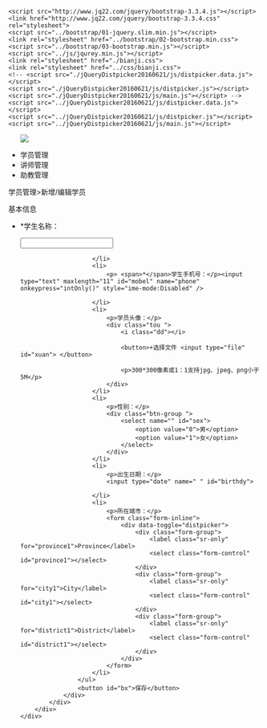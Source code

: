 <!DOCTYPE html>
<html lang="en">

<head>
    <meta charset="UTF-8">
    <meta http-equiv="X-UA-Compatible" content="IE=edge">
    <meta name="viewport" content="width=device-width, initial-scale=1.0">
    <title>Document</title>
    <script src="http://www.jq22.com/jquery/1.11.1/jquery.min.js"></script>

    <script src="http://www.jq22.com/jquery/bootstrap-3.3.4.js"></script>
    <link href="http://www.jq22.com/jquery/bootstrap-3.3.4.css" rel="stylesheet">
    <script src="../bootstrap/01-jquery.slim.min.js"></script>
    <link rel="stylesheet" href="../bootstrap/02-bootstrap.min.css">
    <script src="../bootstrap/03-bootstrap.min.js"></script>
    <script src="../js/jqurey.min.js"></script>
    <link rel="stylesheet" href="./bianji.css">
    <link rel="stylesheet" href="../css/bianji.css">
    <!-- <script src="./jQueryDistpicker20160621/js/distpicker.data.js"></script>
    <script src="./jQueryDistpicker20160621/js/distpicker.js"></script>
    <script src="./jQueryDistpicker20160621/js/main.js"></script> -->
    <script src="../jQueryDistpicker20160621/js/distpicker.data.js"></script>
    <script src="../jQueryDistpicker20160621/js/distpicker.js"></script>
    <script src="../jQueryDistpicker20160621/js/main.js"></script>

</head>

<body>
    <div class=" wrapper ">
        <ul class="admin ">
            <a href=" " class="zuo "><img src="./微信图片_20210322105629.jpg" alt=" "></a>
            <a href=" " class="you "></a>
        </ul>
        <div class="student ">
            <ul class="xygl ">
                <li>学员管理</li>
                <li>讲师管理</li>
                <li>助教管理</li>
            </ul>
            <div class="zhuang ">
                <p class="xue "><span>学员管理</span>><span>新增/编辑学员</span></p>
                <div class="da ">
                    <p class="ji ">基本信息</p>
                    <ul class="xuesheng ">
                        <li>
                            <p> <span>*</span>学生名称：</p><input type="text " name=" " id="nickname" class="inp1 ">

                        </li>
                        <li>
                            <p> <span>*</span>学生手机号：</p><input type="text" maxlength="11" id="mobel" name="phone" onkeypress="intOnly()" style="ime-mode:Disabled" />

                        </li>
                        <li>
                            <p>学员头像：</p>
                            <div class="tou ">
                                <i class="dd"></i>

                                <button>+选择文件 <input type="file" id="xuan"> </button>

                                <p>300*300像素或1：1支持jpg、jpeg、png小于5M</p>
                            </div>
                        </li>
                        <li>
                            <p>性别：</p>
                            <div class="btn-group ">
                                <select name="" id="sex">
                                    <option value="0">男</option>
                                    <option value="1">女</option>
                                </select>
                            </div>
                        </li>
                        <li>
                            <p>出生日期：</p>
                            <input type="date" name=" " id="birthdy">

                        </li>
                        <li>
                            <p>所在城市：</p>
                            <form class="form-inline">
                                <div data-toggle="distpicker">
                                    <div class="form-group">
                                        <label class="sr-only" for="province1">Province</label>
                                        <select class="form-control" id="province1"></select>
                                    </div>
                                    <div class="form-group">
                                        <label class="sr-only" for="city1">City</label>
                                        <select class="form-control" id="city1"></select>
                                    </div>
                                    <div class="form-group">
                                        <label class="sr-only" for="district1">District</label>
                                        <select class="form-control" id="district1"></select>
                                    </div>
                                </div>
                            </form>
                        </li>
                    </ul>
                    <button id="bx">保存</button>
                </div>
            </div>
        </div>
    </div>
</body>
<script src="../bian.js"></script>

</html>
<script>
    if (localStorage.getItem("userInfo")) {
        var token = JSON.parse(localStorage.getItem("userInfo")).remember_token;
    } else {

        location.assign("../网校")
    }
    var path, shengId, shiId, xianId
    $("input[type='file']").change(function() {
        var file = this.files[0];
        if (window.FileReader) {
            var reader = new FileReader();
            reader.readAsDataURL(file);
            //监听文件读取结束后事件    
            reader.onloadend = function(e) {
                $(".dd").css("background-image", "url(" + e.target.result + ")");
                //e.target.result就是最后的路径地址
            };
        }




        var sendData = new FormData();
        console.log(sendData);
        sendData.append("file", this.files[0]);
        $.ajax({
            headers: {
                Authorization: "Bearer" + token
            },
            url: "http://120.53.31.103:84/api/public/img",
            data: sendData,
            type: "post",
            processData: false,
            contentType: false,
            success: function(res) {
                if (res.conde == 200) {
                    path = res.data.path
                }
            }
        })
    })

    $('#province1').on('change', function() {
        shengId = $('#province1 option:selected').attr('data-code')
    })
    $('#city1').on('change', function() {
        shiId = $('#city1 option:selected').attr('data-code')
    })
    $('#district1').on('change', function() {
        xianId = $('#district1 option:selected').attr('data-code')
    })
    $('#bx').click(function() {





        $.ajax({
            headers: {
                Authorization: "Bearer" + token
            },
            url: "http://120.53.31.103:84/api/user",
            data: {
                attr: [],
                avatar: path,
                birthday: $('#birthdy').val(),
                city_id: shiId,
                district_id: xianId,
                mobile: $('#mobel').val(),
                nickname: $('#nickname').val(),
                province_id: shengId,
                sex: $('#sex').val(),
                user_attr: "[]"
            },
            type: "POST",
            dataType: "json",
            success: function(res) {
                if (res.conde == 200) {
                    location.assign('./demo.html')
                }
            }
        })
    })
</script>
